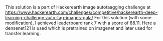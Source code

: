 This solution is a part of Hackerearth image autotaagging challenge at https://www.hackerearth.com/challenges/competitive/hackerearth-deep-learning-challenge-auto-tag-images-gala/
For this solution (with some modification), I achieved leaderboard rank 7 with a score of 88.11.
Here a densenet121 is used which is pretrained on imagenet and later used for transfer learning.
